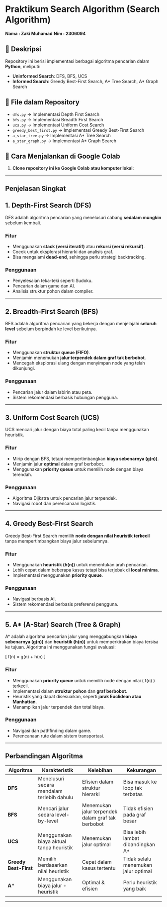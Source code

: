 # Praktikum Search Algorithm (Search Algorithm)
**Nama : Zaki Muhamad**
**Nim : 2306094**

## 🔎 Deskripsi  
Repository ini berisi implementasi berbagai algoritma pencarian dalam **Python**, meliputi:  

- **Uninformed Search**: DFS, BFS, UCS  
- **Informed Search**: Greedy Best-First Search, A* Tree Search, A* Graph Search  

## 📂 File dalam Repository  
- `dfs.py` → Implementasi Depth First Search  
- `bfs.py` → Implementasi Breadth First Search  
- `ucs.py` → Implementasi Uniform Cost Search  
- `greedy_best_first.py` → Implementasi Greedy Best-First Search  
- `a_star_tree.py` → Implementasi A* Tree Search  
- `a_star_graph.py` → Implementasi A* Graph Search  

## 🚀 Cara Menjalankan di Google Colab  
1. **Clone repository ini ke Google Colab atau komputer lokal**:  


---
## Penjelasan Singkat
## 1. Depth-First Search (DFS)
DFS adalah algoritma pencarian yang menelusuri cabang **sedalam mungkin** sebelum kembali.

### Fitur
- Menggunakan **stack (versi iteratif)** atau **rekursi (versi rekursif)**.
- Cocok untuk eksplorasi hierarki dan analisis graf.
- Bisa mengalami **dead-end**, sehingga perlu strategi backtracking.

### Penggunaan
- Penyelesaian teka-teki seperti Sudoku.
- Pencarian dalam game dan AI.
- Analisis struktur pohon dalam compiler.

---

## 2. Breadth-First Search (BFS)
BFS adalah algoritma pencarian yang bekerja dengan menjelajahi **seluruh level** sebelum berpindah ke level berikutnya.

### Fitur
- Menggunakan **struktur queue (FIFO)**.
- Menjamin menemukan **jalur terpendek dalam graf tak berbobot**.
- Mencegah eksplorasi ulang dengan menyimpan node yang telah dikunjungi.

### Penggunaan
- Pencarian jalur dalam labirin atau peta.
- Sistem rekomendasi berbasis hubungan pengguna.

---

## 3. Uniform Cost Search (UCS)
UCS mencari jalur dengan biaya total paling kecil tanpa menggunakan heuristik.

### Fitur
- Mirip dengan BFS, tetapi mempertimbangkan **biaya sebenarnya (g(n))**.
- Menjamin jalur **optimal** dalam graf berbobot.
- Menggunakan **priority queue** untuk memilih node dengan biaya terendah.

### Penggunaan
- Algoritma Dijkstra untuk pencarian jalur terpendek.
- Navigasi robot dan perencanaan logistik.

---

## 4. Greedy Best-First Search
Greedy Best-First Search memilih **node dengan nilai heuristik terkecil** tanpa mempertimbangkan biaya jalur sebelumnya.

### Fitur
- Menggunakan **heuristik (h(n))** untuk menentukan arah pencarian.
- Lebih cepat dalam beberapa kasus tetapi bisa terjebak di **local minima**.
- Implementasi menggunakan **priority queue**.

### Penggunaan
- Navigasi berbasis AI.
- Sistem rekomendasi berbasis preferensi pengguna.

---

## 5. A* (A-Star) Search (Tree & Graph)
A* adalah algoritma pencarian jalur yang menggabungkan **biaya sebenarnya (g(n))** dan **heuristik (h(n))** untuk memperkirakan biaya tersisa ke tujuan. Algoritma ini menggunakan fungsi evaluasi:

\[ f(n) = g(n) + h(n) \]

### Fitur
- Menggunakan **priority queue** untuk memilih node dengan nilai \( f(n) \) terkecil.
- Implementasi dalam **struktur pohon** dan **graf berbobot**.
- Heuristik yang dapat disesuaikan, seperti **jarak Euclidean atau Manhattan**.
- Menampilkan jalur terpendek dan total biaya.

### Penggunaan
- Navigasi dan pathfinding dalam game.
- Perencanaan rute dalam sistem transportasi.

---

## Perbandingan Algoritma

| Algoritma | Karakteristik | Kelebihan | Kekurangan |
|-----------|--------------|-----------|------------|
| **DFS** | Menelusuri secara mendalam terlebih dahulu | Efisien dalam struktur hierarki | Bisa masuk ke loop tak terbatas |
| **BFS** | Mencari jalur secara level-by-level | Menemukan jalur terpendek dalam graf tak berbobot | Tidak efisien pada graf besar |
| **UCS** | Menggunakan biaya aktual tanpa heuristik | Menemukan jalur optimal | Bisa lebih lambat dibandingkan A* |
| **Greedy Best-First** | Memilih berdasarkan nilai heuristik | Cepat dalam kasus tertentu | Tidak selalu menemukan jalur optimal |
| **A*** | Menggunakan biaya jalur + heuristik | Optimal & efisien | Perlu heuristik yang baik |

---
